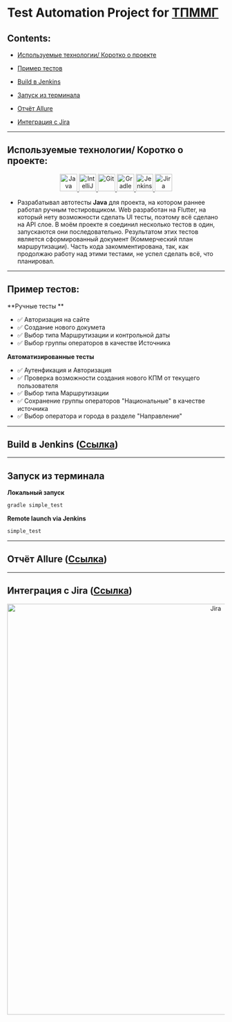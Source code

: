 # Test Automation Project for [ТПММГ](https://s77wbtom001pr01.mg-tpm.rt.ru)

## **Contents:** ##

* <a href="#tools">Используемые технологии/ Коротко о проекте</a>

* <a href="#cases">Пример тестов</a>

* <a href="#jenkins">Build в Jenkins</a>

* <a href="#console">Запуск из терминала</a>

* <a href="#allure">Отчёт Allure</a>

* <a href="#jira">Интеграция с Jira</a>




-----
<a id="tools"></a>
## <a name="Используемые технологии/ Коротко о проекте">**Используемые технологии/ Коротко о проекте:**</a>

<p align="center">
<a href="https://www.w3schools.com/java/"> <img src="https://cdn.jsdelivr.net/gh/devicons/devicon@latest/icons/java/java-original.svg" title="Java" alt="Java" width="40" height="40"/> </a> 
<a href="https://www.jetbrains.com/idea/"> <img src="https://cdn.jsdelivr.net/gh/devicons/devicon@latest/icons/intellij/intellij-original.svg" title="IntelliJ Idea" alt="IntelliJ Idea" width="40" height="40"/> </a> 
<a href="https://git-scm.com/"> <img src="https://cdn.jsdelivr.net/gh/devicons/devicon@latest/icons/git/git-original.svg" title="Git" alt="Git" width="40" height="40"/> </a> 
<a href="https://gradle.org"> <img src="https://cdn.jsdelivr.net/gh/devicons/devicon@latest/icons/gradle/gradle-original.svg" title="Gradle" alt="Gradle" width="40" height="40"/> </a>
<a href="https://www.jenkins.io"> <img src="https://cdn.jsdelivr.net/gh/devicons/devicon@latest/icons/jenkins/jenkins-original.svg" title="Jenkins" alt="Jenkins" width="40" height="40"/> </a>
<a href="https://www.atlassian.com/software/jira"> <img src="https://cdn.jsdelivr.net/gh/devicons/devicon@latest/icons/jira/jira-original.svg" title="Jira" alt="Jira" width="40" height="40"/> </a>
</p>

- Разрабатывал автотесты **Java** для проекта, на котором раннее работал ручным тестировщиком. Web разработан на Flutter, на который нету возможности сделать UI тесты, поэтому всё сделано на API слое. В моём проекте я соединил несколько тестов в один, запускаются они последовательно. Результатом этих тестов является сформированный документ (Коммерческий план маршрутизации). Часть кода закомментирована, так, как продолжаю работу над этими тестами, не успел сделать всё, что планировал. 



----
<a id="cases"></a>
## **Пример тестов:**
**Ручные тесты **
- ✅ Авторизация на сайте
- ✅ Создание нового докумета
- ✅ Выбор типа Маршрутизации и контрольной даты
- ✅ Выбор группы операторов в качестве Источника


**Автоматизированные тесты**
- ✅ Аутенфикация и Авторизация
- ✅ Проверка возможности создания нового КПМ от текущего пользователя
- ✅ Выбор типа Маршрутизации
- ✅ Сохранение группы операторов "Национальные" в качестве источника
- ✅ Выбор оператора и города в разделе "Направление"


----
<a id="jenkins"></a>
## Build в Jenkins ([Ссылка](https://jenkins.autotests.cloud/job/Zhukov%20diploma/))


----
<a id="console"></a>
## Запуск из терминала
**Локальный запуск**
```bash  
gradle simple_test
```

**Remote launch via Jenkins**
```bash
simple_test
```


----
<a id="allure"></a>
## Отчёт Allure ([Ссылка](https://jenkins.autotests.cloud/job/Zhukov%20diploma/6/allure/))
----
<a id="jira"></a>
## Интеграция с Jira ([Ссылка](https://ihelp.rt.ru/secure/Tests.jspa#/testCase/TPMMG-T58))
<p align="center">  
<a href="https://ihelp.rt.ru/secure/Tests.jspa#/testCase/TPMMG-T58"><img src="resourсec/jira.png" alt="Jira" width="950"/></a>  
</p>




